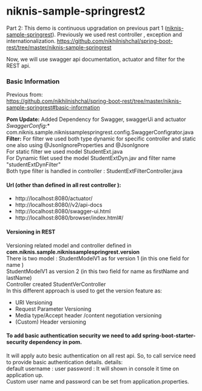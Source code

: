 # niknis-sample-springrest2
Part 2: This demo is continuous upgradation on previous part 1 ([niknis-sample-springrest](https://github.com/nikhilnishchal/spring-boot-rest/tree/master/niknis-sample-springrest)).
Previously we used rest controller , exception and internationalization.
https://github.com/nikhilnishchal/spring-boot-rest/tree/master/niknis-sample-springrest

Now, we will use swagger api documentation, actuator and filter for the REST api.


### Basic Information
Previous from: <br/>
https://github.com/nikhilnishchal/spring-boot-rest/tree/master/niknis-sample-springrest#basic-information<br/>


**Pom Update:** Added Dependency for Swagger, swaggerUi and actuator<br/>
*SwaggerConfig:** com.niknis.sample.niknissamplespringrest.config.SwaggerConfigrator.java<br/>
**Filter:** For filter we used both type dynamic for specific controller and static one also using @JsonIgnoreProperties and @JsonIgnore<br/>
For static filter we used model StudentExt.java<br/>
For Dynamic filet used the model StudentExtDyn.jav and filter name "studentExtDynFilter"<br/>
Both type filter is handled in controller : StudentExtFilterController.java

#### Url (other than defined in all rest controller ):
* http://localhost:8080/actuator/
* http://localhost:8080//v2/api-docs
* http://localhost:8080/swagger-ui.html
* http://localhost:8080/browser/index.html#/

#### Versioning in REST
Versioning related model and controller defined in **com.niknis.sample.niknissamplespringrest.version**
<br/>
There is two model : StudentModelV1 as for version 1 (in this one field for name )<br/>
StudentModelV1 as version 2 (in this two field for name as firstName and lastName)<br/>
Controller created StudentVerController<br/>
In this different approach is used to get the version feature as:<br/>
* URI Versioning
* Request Parameter Versioning
* Media type/Accept header /content negotiation versioning
* (Custom) Header versioning

#### To add basic authentication security we need to add spring-boot-starter-security dependency in pom.
It will apply auto besic authentication on all rest api. So, to call service need to provide basic authentication details. details:<br/>
default username : user
password : It will shown in console it time on application up.<br/>
Custom user name and password can be set from application.properties.<br/>



